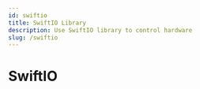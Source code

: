 ```yaml
---
id: swiftio
title: SwiftIO Library
description: Use SwiftIO library to control hardware
slug: /swiftio
---
```


# SwiftIO
